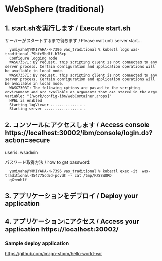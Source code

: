 # WebSphere (traditional)

## 1. start.shを実行します / Execute start.sh
   
   サーバーがスタートするまで待ちます  /  Please wait until server start...
   
      yumiyaha@YUMIYAHA-M-7396 was_traditional % kubectl logs was-traditional-79bfc5bdff-h76cp
      Configure logging mode
      WASX7357I: By request, this scripting client is not connected to any server process. Certain configuration and application operations will be available in local mode.
      WASX7357I: By request, this scripting client is not connected to any server process. Certain configuration and application operations will be available in local mode.
      WASX7303I: The following options are passed to the scripting environment and are available as arguments that are stored in the argv variable: "[/work/config-ibm/webContainer.props]"
      HPEL is enabled
      Starting logViewer ................
      Starting server ...................

## 2. コンソールにアクセスします / Access console https://localhost:30002/ibm/console/login.do?action=secure

userid: wsadmin

パスワード取得方法 / how to get password:


      yumiyaha@YUMIYAHA-M-7396 was_traditional % kubectl exec -it  was-traditional-854775cd5d-pcvd8 -- cat /tmp/PASSWORD
      qX+eoblf
      
      
## 3. アプリケーションをデプロイ / Deploy your application

## 4. アプリケーションにアクセス / Access your application https://localhost:30002/<ContextRoot>


### Sample deploy application
https://github.com/imago-storm/hello-world-ear
